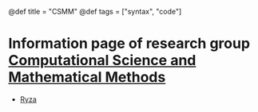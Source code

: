 @def title = "CSMM"
@def tags = ["syntax", "code"]

# Information page of research group [Computational Science and Mathematical Methods](https://www.scc.kit.edu/en/aboutus/rg-csmm.php)

* [Ryza](/menu1/)